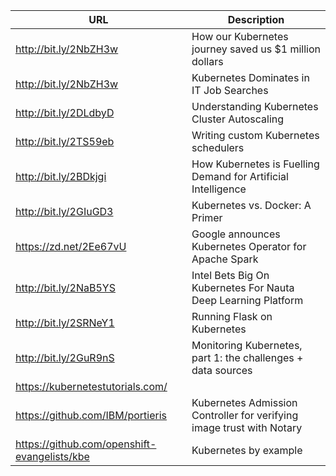 URL | Description
---|----
http://bit.ly/2NbZH3w | How our Kubernetes journey saved us $1 million dollars
http://bit.ly/2NbZH3w | Kubernetes Dominates in IT Job Searches
http://bit.ly/2DLdbyD | Understanding Kubernetes Cluster Autoscaling
http://bit.ly/2TS59eb | Writing custom Kubernetes schedulers
http://bit.ly/2BDkjgi | How Kubernetes is Fuelling Demand for Artificial Intelligence
http://bit.ly/2GIuGD3 | Kubernetes vs. Docker: A Primer
https://zd.net/2Ee67vU | Google announces Kubernetes Operator for Apache Spark
http://bit.ly/2NaB5YS | Intel Bets Big On Kubernetes For Nauta Deep Learning Platform
http://bit.ly/2SRNeY1 | Running Flask on Kubernetes
http://bit.ly/2GuR9nS | Monitoring Kubernetes, part 1: the challenges + data sources
https://kubernetestutorials.com/ | 
https://github.com/IBM/portieris | Kubernetes Admission Controller for verifying image trust with Notary
https://github.com/openshift-evangelists/kbe | Kubernetes by example
